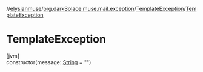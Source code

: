 //[elysianmuse](../../../index.md)/[org.darkSolace.muse.mail.exception](../index.md)/[TemplateException](index.md)/[TemplateException](-template-exception.md)

# TemplateException

[jvm]\
constructor(message: [String](https://kotlinlang.org/api/latest/jvm/stdlib/kotlin/-string/index.html) = &quot;&quot;)

